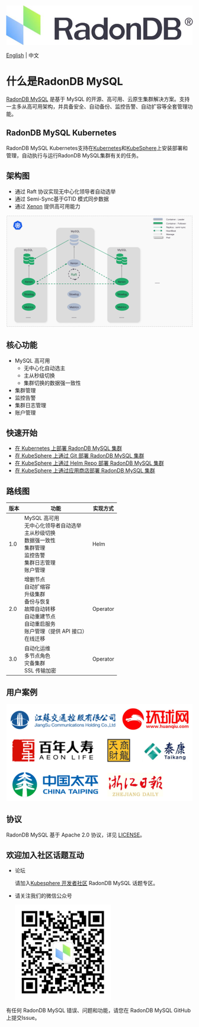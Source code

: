 ![](docs/images/logo_radondb-mysql.png)  <br>

[English](README.md) | 中文 

# 什么是RadonDB MySQL

[RadonDB MySQL](https://github.com/radondb/radondb-mysql-kubernetes) 是基于 MySQL 的开源、高可用、云原生集群解决方案。支持一主多从高可用架构，并具备安全、自动备份、监控告警、自动扩容等全套管理功能。

## RadonDB MySQL Kubernetes

RadonDB MySQL Kubernetes支持在[Kubernetes](https://kubernetes.io)和[KubeSphere](https://kubesphere.com.cn)上安装部署和管理，自动执行与运行RadonDB MySQL集群有关的任务。

## 架构图

- 通过 Raft 协议实现无中心化领导者自动选举
- 通过 Semi-Sync基于GTID 模式同步数据
- 通过 [Xenon](https://github.com/radondb/xenon.git) 提供高可用能力

![](docs/images/radondb-mysql_Architecture.png)

## 核心功能

- MySQL 高可用
    - 无中心化自动选主
    - 主从秒级切换
    - 集群切换的数据强一致性
- 集群管理
- 监控告警
- 集群日志管理
- 账户管理

## 快速开始

- [ 在 Kubernetes 上部署 RadonDB MySQL 集群](docs/Kubernetes/deploy_radondb-mysql_on_kubernetes.md)
- [在 KubeSphere 上通过 Git 部署 RadonDB MySQL 集群](docs/KubeSphere/deploy_radondb-mysql_on_kubesphere.md)
- [在 KubeSphere 上通过 Helm Repo 部署 RadonDB MySQL 集群](docs/KubeSphere/deploy_radondb-mysql_on_kubesphere_repo.md)
- [在 KubeSphere 上通过应用商店部署 RadonDB MySQL 集群](docs/KubeSphere/deploy_radondb-mysql_on_kubesphere_appstore.md)

## 路线图

| 版本 | 功能  | 实现方式 |
|------|--------|------| 
| 1.0 | MySQL 高可用 <br> 无中心化领导者自动选举<br> 主从秒级切换<br> 数据强一致性 <br> 集群管理 <br> 监控告警 <br> 集群日志管理 <br> 账户管理 | Helm |
| 2.0  | 增删节点 <br> 自动扩缩容 <br> 升级集群 <br> 备份与恢复 <br> 故障自动转移 <br> 自动重建节点 <br> 自动重启服务 <br> 账户管理（提供 API 接口）<br> 在线迁移   |  Operator |
| 3.0  | 自动化运维 <br> 多节点角色 <br> 灾备集群 <br> SSL 传输加密 | Operator |

## 用户案例

![](docs/images/users.png)

## 协议

RadonDB MySQL 基于 Apache 2.0 协议，详见 [LICENSE](./LICENSE)。

## 欢迎加入社区话题互动

- 论坛

    请加入[Kubesphere 开发者社区](https://kubesphere.com.cn/forum/t/radondb) RadonDB MySQL 话题专区。
    
- 请关注我们的微信公众号

    ![](docs/images/qrcode_for_gh_ffb9d7c5dc1f_258.jpg)

有任何 RadonDB MySQL 错误、问题和功能，请您在 RadonDB MySQL GitHub 上提交Issue。
